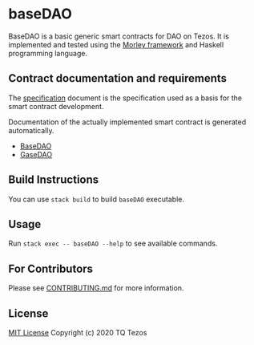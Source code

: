 # baseDAO

BaseDAO is a basic generic smart contracts for DAO on Tezos.
It is implemented and tested using the [Morley framework](https://gitlab.com/morley-framework/morley)
and Haskell programming language.

## Contract documentation and requirements

The [specification](docs/specification.md) document is the specification used as a basis for the smart contract development.

Documentation of the actually implemented smart contract is generated automatically.
* [BaseDAO](https://github.com/tqtezos/baseDAO/blob/autodoc/master/BaseDAO.md)
* [GaseDAO](https://github.com/tqtezos/baseDAO/blob/autodoc/master/GameDAO.md)

## Build Instructions

You can use `stack build` to build `baseDAO` executable.

## Usage

Run `stack exec -- baseDAO --help` to see available commands.

## For Contributors

Please see [CONTRIBUTING.md](.github/CONTRIBUTING.md) for more information.

## License

[MIT License](./LICENSE) Copyright (c) 2020 TQ Tezos

